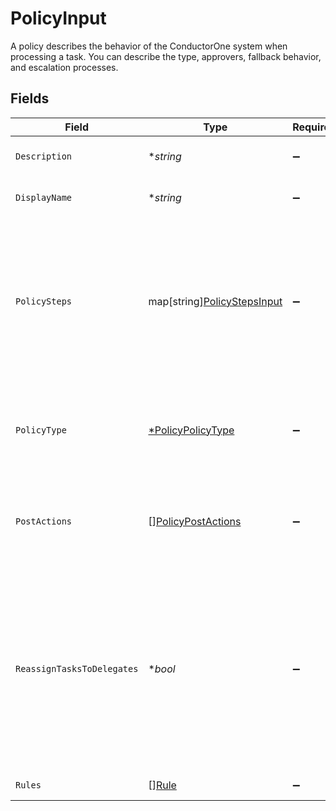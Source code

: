 # PolicyInput

A policy describes the behavior of the ConductorOne system when processing a task. You can describe the type, approvers, fallback behavior, and escalation processes.


## Fields

| Field                                                                                                                                                                       | Type                                                                                                                                                                        | Required                                                                                                                                                                    | Description                                                                                                                                                                 |
| --------------------------------------------------------------------------------------------------------------------------------------------------------------------------- | --------------------------------------------------------------------------------------------------------------------------------------------------------------------------- | --------------------------------------------------------------------------------------------------------------------------------------------------------------------------- | --------------------------------------------------------------------------------------------------------------------------------------------------------------------------- |
| `Description`                                                                                                                                                               | **string*                                                                                                                                                                   | :heavy_minus_sign:                                                                                                                                                          | The description of the Policy.                                                                                                                                              |
| `DisplayName`                                                                                                                                                               | **string*                                                                                                                                                                   | :heavy_minus_sign:                                                                                                                                                          | The display name of the Policy.                                                                                                                                             |
| `PolicySteps`                                                                                                                                                               | map[string][PolicyStepsInput](../../models/shared/policystepsinput.md)                                                                                                      | :heavy_minus_sign:                                                                                                                                                          | A map of string(policy type) to steps in a policy. This structure is leftover from a previous design, and should only ever have one key->value set.                         |
| `PolicyType`                                                                                                                                                                | [*PolicyPolicyType](../../models/shared/policypolicytype.md)                                                                                                                | :heavy_minus_sign:                                                                                                                                                          | Indicates the type of this policy. Can also be used to get the value from policySteps.                                                                                      |
| `PostActions`                                                                                                                                                               | [][PolicyPostActions](../../models/shared/policypostactions.md)                                                                                                             | :heavy_minus_sign:                                                                                                                                                          | An array of actions (ordered) to take place after a policy completes processing.                                                                                            |
| `ReassignTasksToDelegates`                                                                                                                                                  | **bool*                                                                                                                                                                     | :heavy_minus_sign:                                                                                                                                                          | A policy configuration option that allows for reassinging tasks to delgated users. This level of delegation referrs to the individual delegates users set on their account. |
| `Rules`                                                                                                                                                                     | [][Rule](../../models/shared/rule.md)                                                                                                                                       | :heavy_minus_sign:                                                                                                                                                          | The rules field.                                                                                                                                                            |
